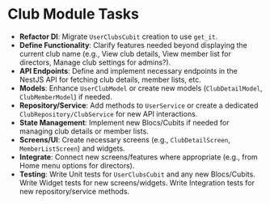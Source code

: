 # Club Module Tasks

- **Refactor DI**: Migrate `UserClubsCubit` creation to use `get_it`.
- **Define Functionality**: Clarify features needed beyond displaying the current club name (e.g., View club details, View member list for directors, Manage club settings for admins?).
- **API Endpoints**: Define and implement necessary endpoints in the NestJS API for fetching club details, member lists, etc.
- **Models**: Enhance `UserClubModel` or create new models (`ClubDetailModel`, `ClubMemberModel`) if needed.
- **Repository/Service**: Add methods to `UserService` or create a dedicated `ClubRepository/ClubService` for new API interactions.
- **State Management**: Implement new Blocs/Cubits if needed for managing club details or member lists.
- **Screens/UI**: Create necessary screens (e.g., `ClubDetailScreen`, `MemberListScreen`) and widgets.
- **Integrate**: Connect new screens/features where appropriate (e.g., from Home menu options for directors).
- **Testing**: Write Unit tests for `UserClubsCubit` and any new Blocs/Cubits. Write Widget tests for new screens/widgets. Write Integration tests for new repository/service methods. 
